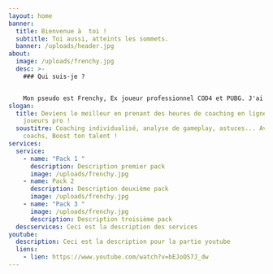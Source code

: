 ```yaml
---
layout: home
banner:
  title: Bienvenue à  toi !
  subtitle: Toi aussi, atteints les sommets.
  banner: /uploads/header.jpg
about:
  image: /uploads/frenchy.jpg
  desc: >-
    ### Qui suis-je ?


    Mon pseudo est Frenchy, Ex joueur professionnel COD4 et PUBG. J'ai joué sous les couleurs de Webone, shockwave, Dimension4, oXmoze, Yoyotech, TeamCoolerMaster, GIANTS, eXtensive, Punchline, Supremacy, Gamers Origin. Actuellement je streames et proposes mes services de coaching pour vous permettre d'évoluer votre style de jeu et vous donner les clefs pour atteindre un niveau **compétitif** sur les jeux type BattleRoyal et FPS en général.
slogan:
  title: Deviens le meilleur en prenant des heures de coaching en ligne avec des
    joueurs pro !
  soustitre: Coaching individualisé, analyse de gameplay, astuces... Avec nos
    coachs, Boost ton talent !
services:
  service:
    - name: "Pack 1 "
      description: Description premier pack
      image: /uploads/frenchy.jpg
    - name: Pack 2
      description: Description deuxième pack
      image: /uploads/frenchy.jpg
    - name: "Pack 3 "
      image: /uploads/frenchy.jpg
      description: Description troisième pack
  descservices: Ceci est la description des services
youtube:
  description: Ceci est la description pour la partie youtube
  liens:
    - lien: https://www.youtube.com/watch?v=bEJoOS7J_dw
---
```

